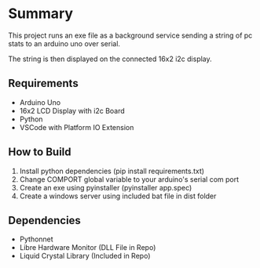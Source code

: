 # Summary

<p>This project runs an exe file as a background service sending a string of pc stats to an arduino uno over serial.</p>
<p>The string is then displayed on the connected 16x2 i2c display.</p>

## Requirements

<ul>
<li>Arduino Uno</li>
<li>16x2 LCD Display with i2c Board</li>
<li>Python</li>
<li>VSCode with Platform IO Extension</li>
</ul>

## How to Build

1. Install python dependencies (pip install requirements.txt)
2. Change COMPORT global variable to your arduino's serial com port
3. Create an exe using pyinstaller (pyinstaller app.spec)
4. Create a windows server using included bat file in dist folder

## Dependencies

<ul>
<li>Pythonnet</li>
<li>Libre Hardware Monitor (DLL File in Repo)</li>
<li>Liquid Crystal Library (Included in Repo)</li>
</ul>
